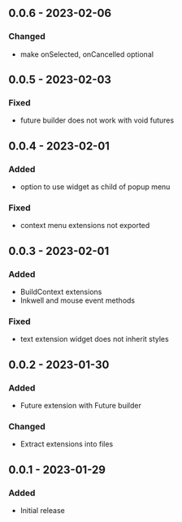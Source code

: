 ## 0.0.6 - 2023-02-06
### Changed
- make onSelected, onCancelled optional

## 0.0.5 - 2023-02-03
### Fixed
- future builder does not work with void futures

## 0.0.4 - 2023-02-01
### Added
- option to use widget as child of popup menu

### Fixed
- context menu extensions not exported

## 0.0.3 - 2023-02-01
### Added
- BuildContext extensions
- Inkwell and mouse event methods

### Fixed
- text extension widget does not inherit styles

## 0.0.2 - 2023-01-30
### Added
- Future extension with Future builder

### Changed
- Extract extensions into files

## 0.0.1 - 2023-01-29
### Added
- Initial release